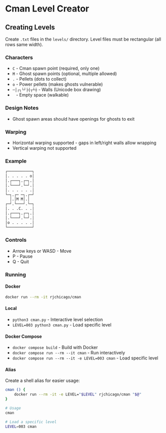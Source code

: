 # Cman Level Creator

## Creating Levels

Create `.txt` files in the `levels/` directory. Level files must be rectangular (all rows same width).

### Characters

- `C` - Cman spawn point (required, only one)
- `M` - Ghost spawn points (optional, multiple allowed)
- `.` - Pellets (dots to collect)
- `o` - Power pellets (makes ghosts vulnerable)
- `─│┌┐└┘├┤┬┴┼` - Walls (Unicode box drawing)
- ` ` - Empty space (walkable)

### Design Notes

- Ghost spawn areas should have openings for ghosts to exit

### Warping

- Horizontal warping supported - gaps in left/right walls allow wrapping
- Vertical warping not supported

### Example

``` txt
┌───────────┐
│. . . . . o│
│.┌───┐.┌─┐.│
│.└───┘.└─┘.│
│. . . . . .│
└─┐.┌─ ─┐.┌─┘
  │.│M M│.│  
┌─┘.└───┘.└─┐
│. . .C. . .│
│.┌───┐.┌─┐.│
│.└───┘.└─┘.│
│o . . . . .│
└───────────┘
```

### Controls

- Arrow keys or WASD - Move
- P - Pause
- Q - Quit

### Running

#### Docker

``` bash
docker run --rm -it rjchicago/cman
```

#### Local
- `python3 cman.py` - Interactive level selection
- `LEVEL=003 python3 cman.py` - Load specific level

#### Docker Compose
- `docker compose build` - Build with Docker
- `docker compose run --rm --it cman` - Run interactively
- `docker compose run --rm --it -e LEVEL=003 cman` - Load specific level

#### Alias
Create a shell alias for easier usage:
```bash
cman () {
	docker run --rm -it -e LEVEL="$LEVEL" rjchicago/cman "$@"
}
```

```bash
# Usage
cman

# Load a specific level
LEVEL=003 cman
```
